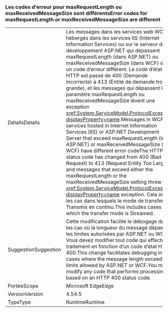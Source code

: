 ### <a name="error-codes-for-maxrequestlength-or-maxreceivedmessagesize-are-different"></a><span data-ttu-id="c581d-101">Les codes d’erreur pour maxRequestLength ou maxReceivedMessageSize sont différents</span><span class="sxs-lookup"><span data-stu-id="c581d-101">Error codes for maxRequestLength or maxReceivedMessageSize are different</span></span>

|   |   |
|---|---|
|<span data-ttu-id="c581d-102">Détails</span><span class="sxs-lookup"><span data-stu-id="c581d-102">Details</span></span>|<span data-ttu-id="c581d-103">Les messages dans les services web WCF hébergés dans les services IIS (Internet Information Services) ou sur le serveur de développement ASP.NET qui dépassent maxRequestLength (dans ASP.NET) ou maxReceivedMessageSize (dans WCF) ont un code d’erreur différent. Le code d’état HTTP est passé de 400 (Demande incorrecte) à 413 (Entité de demande trop grande), et les messages qui dépassent le paramètre maxRequestLength ou maxReceivedMessageSize lèvent une exception <xref:System.ServiceModel.ProtocolException?displayProperty=name>.</span><span class="sxs-lookup"><span data-stu-id="c581d-103">Messages in WCF web services hosted in Internet Information Services (IIS) or ASP.NET Development Server that exceed maxRequestLength (in ASP.NET) or maxReceivedMessageSize (in WCF) have different error codeThe HTTP status code has changed from 400 (Bad Request) to 413 (Request Entity Too Large), and messages that exceed either the maxRequestLength or the maxReceivedMessageSize setting throw a <xref:System.ServiceModel.ProtocolException?displayProperty=name> exception.</span></span> <span data-ttu-id="c581d-104">Cela inclut les cas dans lesquels le mode de transfert est Transmis en continu.</span><span class="sxs-lookup"><span data-stu-id="c581d-104">This includes cases in which the transfer mode is Streamed.</span></span>|
|<span data-ttu-id="c581d-105">Suggestion</span><span class="sxs-lookup"><span data-stu-id="c581d-105">Suggestion</span></span>|<span data-ttu-id="c581d-106">Cette modification facilite le débogage dans les cas où la longueur du message dépasse les limites autorisées par ASP.NET ou WCF. Vous devez modifier tout code qui effectue un traitement en fonction d’un code d’état HTTP 400.</span><span class="sxs-lookup"><span data-stu-id="c581d-106">This change facilitates debugging in cases where the message length exceeds the limits allowed by ASP.NET or WCF.You must modify any code that performs processing based on an HTTP 400 status code.</span></span>|
|<span data-ttu-id="c581d-107">Portée</span><span class="sxs-lookup"><span data-stu-id="c581d-107">Scope</span></span>|<span data-ttu-id="c581d-108">Microsoft Edge</span><span class="sxs-lookup"><span data-stu-id="c581d-108">Edge</span></span>|
|<span data-ttu-id="c581d-109">Version</span><span class="sxs-lookup"><span data-stu-id="c581d-109">Version</span></span>|<span data-ttu-id="c581d-110">4.5</span><span class="sxs-lookup"><span data-stu-id="c581d-110">4.5</span></span>|
|<span data-ttu-id="c581d-111">Type</span><span class="sxs-lookup"><span data-stu-id="c581d-111">Type</span></span>|<span data-ttu-id="c581d-112">Runtime</span><span class="sxs-lookup"><span data-stu-id="c581d-112">Runtime</span></span>|

